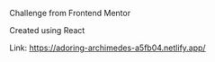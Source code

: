Challenge from Frontend Mentor

Created using React

Link: https://adoring-archimedes-a5fb04.netlify.app/
